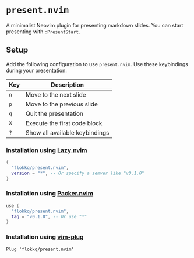 # `present.nvim`

A minimalist Neovim plugin for presenting markdown slides. You can start presenting with `:PresentStart`.

## Setup

Add the following configuration to use `present.nvim`. Use these keybindings during your presentation:

| Key |    Description                         |
|------|---------------------------------------|
| `n`   | Move to the next slide             |
| `p`   | Move to the previous slide         |
| `q`   | Quit the presentation              |
| `X`   | Execute the first code block       |
| `?` |   Show all available keybindings     |

### Installation using [Lazy.nvim](https://github.com/folke/lazy.nvim)

```lua
{
  "flokkq/present.nvim",
  version = "*", -- Or specify a semver like "v0.1.0"
}
```

### Installation using [Packer.nvim](https://github.com/wbthomason/packer.nvim)

```lua
use {
  "flokkq/present.nvim",
  tag = "v0.1.0", -- Or use "*"
}
```

### Installation using [vim-plug](https://github.com/junegunn/vim-plug)

```vim
Plug 'flokkq/present.nvim'
```
